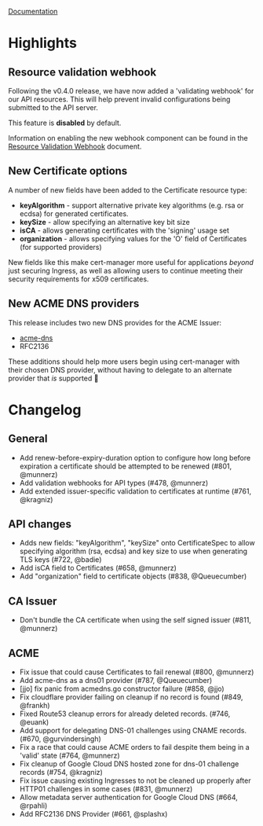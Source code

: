[Documentation](https://cert-manager.readthedocs.io/en/release-0.5)

# Highlights

## Resource validation webhook

Following the v0.4.0 release, we have now added a 'validating webhook' for our API resources. This will help prevent invalid configurations being submitted to the API server.

This feature is **disabled** by default.

Information on enabling the new webhook component can be found in the [Resource Validation Webhook](https://cert-manager.readthedocs.io/en/master/admin/resource-validation-webhook.html) document.

## New Certificate options

A number of new fields have been added to the Certificate resource type:

* **keyAlgorithm** - support alternative private key algorithms (e.g. rsa or ecdsa) for generated certificates.
* **keySize** - allow specifying an alternative key bit size
* **isCA** - allows generating certificates with the 'signing' usage set
* **organization** - allows specifying values for the 'O' field of Certificates (for supported providers)

New fields like this make cert-manager more useful for applications *beyond* just securing Ingress, as well as allowing users to continue meeting their security requirements for x509 certificates.

## New ACME DNS providers

This release includes two new DNS provides for the ACME Issuer:

* [acme-dns](https://github.com/joohoi/acme-dns)
* RFC2136

These additions should help more users begin using cert-manager with their chosen DNS provider, without having to delegate to an alternate provider that *is* supported :tada:

# Changelog

## General

* Add renew-before-expiry-duration option to configure how long before expiration a certificate should be attempted to be renewed (#801, @munnerz)
* Add validation webhooks for API types (#478, @munnerz)
* Add extended issuer-specific validation to certificates at runtime (#761, @kragniz)

## API changes

* Adds new fields: "keyAlgorithm", "keySize" onto CertificateSpec to allow specifying algorithm (rsa, ecdsa) and key size to use when generating TLS keys (#722, @badie)
* Add isCA field to Certificates (#658, @munnerz)
* Add "organization" field to certificate objects (#838, @Queuecumber)

## CA Issuer

* Don't bundle the CA certificate when using the self signed issuer (#811, @munnerz)

## ACME

* Fix issue that could cause Certificates to fail renewal (#800, @munnerz)
* Add acme-dns as a dns01 provider (#787, @Queuecumber)
* [jjo] fix panic from acmedns.go constructor failure (#858, @jjo)
* Fix cloudflare provider failing on cleanup if no record is found (#849, @frankh)
* Fixed Route53 cleanup errors for already deleted records. (#746, @euank)
* Add support for delegating DNS-01 challenges using CNAME records. (#670, @gurvindersingh)
* Fix a race that could cause ACME orders to fail despite them being in a 'valid' state (#764, @munnerz)
* Fix cleanup of Google Cloud DNS hosted zone for dns-01 challenge records (#754, @kragniz)
* Fix issue causing existing Ingresses to not be cleaned up properly after HTTP01 challenges in some cases (#831, @munnerz)
* Allow metadata server authentication for Google Cloud DNS (#664, @rpahli)
* Add RFC2136 DNS Provider (#661, @splashx)

